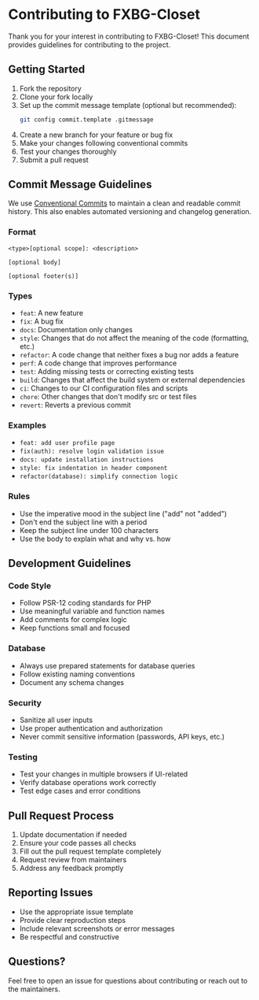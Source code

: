 # Contributing to FXBG-Closet

Thank you for your interest in contributing to FXBG-Closet! This document provides guidelines for contributing to the project.

## Getting Started

1. Fork the repository
2. Clone your fork locally
3. Set up the commit message template (optional but recommended):
   ```bash
   git config commit.template .gitmessage
   ```
4. Create a new branch for your feature or bug fix
5. Make your changes following conventional commits
6. Test your changes thoroughly
7. Submit a pull request

## Commit Message Guidelines

We use [Conventional Commits](https://www.conventionalcommits.org/) to maintain a clean and readable commit history. This also enables automated versioning and changelog generation.

### Format
```
<type>[optional scope]: <description>

[optional body]

[optional footer(s)]
```

### Types
- `feat`: A new feature
- `fix`: A bug fix
- `docs`: Documentation only changes
- `style`: Changes that do not affect the meaning of the code (formatting, etc.)
- `refactor`: A code change that neither fixes a bug nor adds a feature
- `perf`: A code change that improves performance
- `test`: Adding missing tests or correcting existing tests
- `build`: Changes that affect the build system or external dependencies
- `ci`: Changes to our CI configuration files and scripts
- `chore`: Other changes that don't modify src or test files
- `revert`: Reverts a previous commit

### Examples
- `feat: add user profile page`
- `fix(auth): resolve login validation issue`
- `docs: update installation instructions`
- `style: fix indentation in header component`
- `refactor(database): simplify connection logic`

### Rules
- Use the imperative mood in the subject line ("add" not "added")
- Don't end the subject line with a period
- Keep the subject line under 100 characters
- Use the body to explain what and why vs. how

## Development Guidelines

### Code Style

- Follow PSR-12 coding standards for PHP
- Use meaningful variable and function names
- Add comments for complex logic
- Keep functions small and focused

### Database

- Always use prepared statements for database queries
- Follow existing naming conventions
- Document any schema changes

### Security

- Sanitize all user inputs
- Use proper authentication and authorization
- Never commit sensitive information (passwords, API keys, etc.)

### Testing

- Test your changes in multiple browsers if UI-related
- Verify database operations work correctly
- Test edge cases and error conditions

## Pull Request Process

1. Update documentation if needed
2. Ensure your code passes all checks
3. Fill out the pull request template completely
4. Request review from maintainers
5. Address any feedback promptly

## Reporting Issues

- Use the appropriate issue template
- Provide clear reproduction steps
- Include relevant screenshots or error messages
- Be respectful and constructive

## Questions?

Feel free to open an issue for questions about contributing or reach out to the maintainers.
